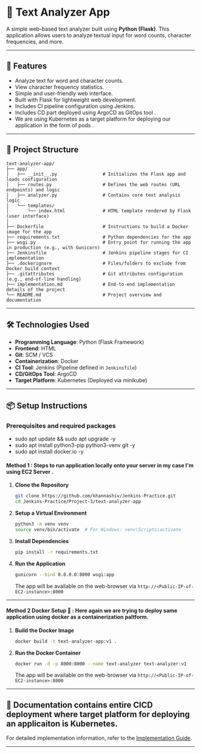 # 📝 Text Analyzer App

A simple web-based text analyzer built using **Python (Flask)**. This application allows users to analyze textual input for word counts, character frequencies, and more.

---

## 🚀 Features

- Analyze text for word and character counts.
- View character frequency statistics.
- Simple and user-friendly web interface.
- Built with Flask for lightweight web development.
- Includes CI pipeline configuration using Jenkins.
- Includes CD part deployed using ArgoCD as GitOps tool .
- We are using Kubernetes as a target platform for deploying our application in the form of pods .

---

## 📂 Project Structure

```plaintext
text-analyzer-app/
├── app/
│   ├── __init__.py                 # Initializes the Flask app and loads configuration
│   ├── routes.py                   # Defines the web routes (URL endpoints) and logic
│   ├── analyzer.py                 # Contains core text analysis logic
│   └── templates/
│       └── index.html              # HTML template rendered by Flask (user interface)
│
├── Dockerfile                      # Instructions to build a Docker image for the app
├── requirements.txt                # Python dependencies for the app
├── wsgi.py                         # Entry point for running the app in production (e.g., with Gunicorn)
├── Jenkinsfile                     # Jenkins pipeline stages for CI implementation
├── .dockerignore                   # Files/folders to exclude from Docker build context
├── .gitattributes                  # Git attributes configuration (e.g., end-of-line handling)
├── implementation.md               # End-to-end implementation details of the project
└── README.md                       # Project overview and documentation
```

---

## 🛠️ Technologies Used

- **Programming Language**: Python (Flask Framework)
- **Frontend**: HTML
- **Git**: SCM / VCS
- **Containerization**: Docker
- **CI Tool**: Jenkins (Pipeline defined in `Jenkinsfile`)
- **CD/GitOps Tool**: ArgoCD
- **Target Platform**: Kubernetes (Deployed via minikube)

---

## 📦 Setup Instructions

### Prerequisites and required packages 

- sudo apt update && sudo apt upgrade -y
- sudo apt install python3-pip python3-venv git -y
- sudo apt  install docker.io -y

#### Method 1 : Steps to run application locally onto your server in my case I'm using EC2 Server .

1. **Clone the Repository**
   ```bash
   git clone https://github.com/khannashiv/Jenkins-Practice.git
   cd Jenkins-Practice/Project-3/text-analyzer-app
   ```

2. **Setup a Virtual Environment**
   ```bash
   python3 -m venv venv
   source venv/bin/activate  # For Windows: venv\Scripts\activate
   ```

3. **Install Dependencies**
   ```bash
   pip install -r requirements.txt
   ```

4. **Run the Application**
   ```bash
   gunicorn --bind 0.0.0.0:8000 wsgi:app
   ```
   The app will be available on the web-browser via `http://<Public-IP-of-EC2-instance>:8000`

---

#### Method 2 Docker Setup 🐳 : Here again we are trying to deploy same application using docker as a containerization paltform.

1. **Build the Docker Image**
   ```bash
   docker build -t text-analyzer-app:v1 .
   ```

2. **Run the Docker Container**
   ```bash
   docker run -d -p 8000:8000 --name text-analyzer text-analyzer:v1
   ```
    The app will be available on the web-browser via `http://<Public-IP-of-EC2-instance>:8000`

---

## 📄 Documentation contains entire CICD deployment where target platform for deploying an applicaiton is Kubernetes.

For detailed implementation information, refer to the [Implementation Guide](./implementation.md).

---
